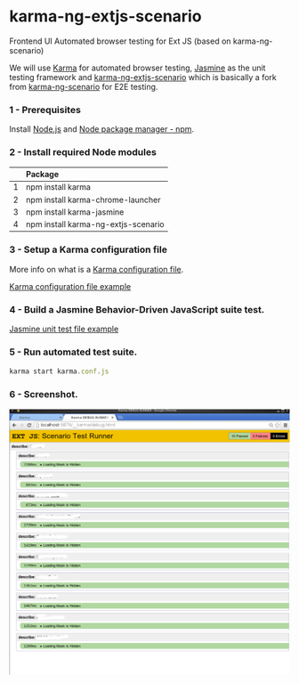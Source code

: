karma-ng-extjs-scenario
=======================

Frontend UI Automated browser testing for Ext JS (based on karma-ng-scenario)

We will use [Karma](http://karma-runner.github.io) for automated browser testing, [Jasmine](http://jasmine.github.io/) as the unit testing framework and [karma-ng-extjs-scenario](https://github.com/freedomson/karma-ng-extjs-scenario)
which is basically a fork from [karma-ng-scenario](https://github.com/karma-runner/karma-ng-scenario) for E2E testing.


### 1 - Prerequisites

Install [Node.js](http://nodejs.org/download/) and [Node package manager - npm](https://www.npmjs.org/).

### 2 - Install required Node modules

|  | Package |
|:-------------:|:----------- |
| 1 | npm install karma |
| 2 | npm install karma-chrome-launcher |
| 3 | npm install karma-jasmine |
| 4 | npm install karma-ng-extjs-scenario |


### 3 - Setup a Karma configuration file

More info on what is a [Karma configuration file](http://karma-runner.github.io/0.12/config/configuration-file.html).

[Karma configuration file example](https://github.com/freedomson/karma-ng-extjs-scenario/blob/master/examples/karma.conf.js)


### 4 - Build a Jasmine Behavior-Driven JavaScript suite test.

[Jasmine unit test file example](https://github.com/freedomson/karma-ng-extjs-scenario/blob/master/examples/testMain.spec.js)

### 5 - Run automated test suite.
```javascript
karma start karma.conf.js
```
### 6 - Screenshot.

![alt tag](https://raw.githubusercontent.com/freedomson/karma-ng-extjs-scenario/master/examples/karma-ng-extjs-scenario.png)
